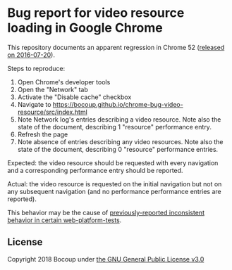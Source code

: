 # Bug report for video resource loading in Google Chrome

This repository documents an apparent regression in Chrome 52 ([released on
2016-07-20](https://chromereleases.googleblog.com/2016/07/stable-channel-update.html)).

Steps to reproduce:

1. Open Chrome's developer tools
2. Open the "Network" tab
3. Activate the "Disable cache" checkbox
4. Navigate to https://bocoup.github.io/chrome-bug-video-resource/src/index.html
5. Note Network log's entries describing a video resource. Note also the state
   of the document, describing 1 "resource" performance entry.
6. Refresh the page
7. Note absence of entries describing any video resources. Note also the state
   of the document, describing 0 "resource" performance entries.

Expected: the video resource should be requested with every navigation and a
corresponding performance entry should be reported.

Actual: the video resource is requested on the initial navigation but not on
any subsequent navigation (and no performance performance entries are
reported).

This behavior may be the cause of [previously-reported inconsistent behavior in
certain
web-platform-tests](https://github.com/web-platform-tests/wpt/issues/14433).

## License

Copyright 2018 Bocoup under [the GNU General Public License
v3.0](https://www.gnu.org/licenses/gpl-3.0.html)
